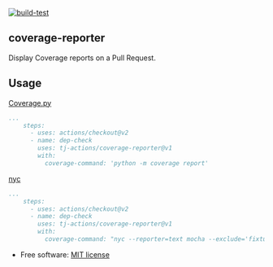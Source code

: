 [![build-test](https://github.com/tj-actions/coverage-reporter/workflows/build-test/badge.svg)](https://github.com/tj-actions/coverage-reporter/actions?query=workflow%3Abuild-test)

coverage-reporter
-----------------
Display Coverage reports on a Pull Request.

Usage
-----

[Coverage.py](https://github.com/nedbat/coveragepy)

```yaml
...
    steps:
      - uses: actions/checkout@v2
      - name: dep-check
        uses: tj-actions/coverage-reporter@v1
        with:
          coverage-command: 'python -m coverage report'
```

[nyc](https://github.com/istanbuljs/nyc)

```yaml
...
    steps:
      - uses: actions/checkout@v2
      - name: dep-check
        uses: tj-actions/coverage-reporter@v1
        with:
          coverage-command: "nyc --reporter=text mocha --exclude='fixtures' __tests__/*.js"
```

* Free software: [MIT license](LICENSE)

